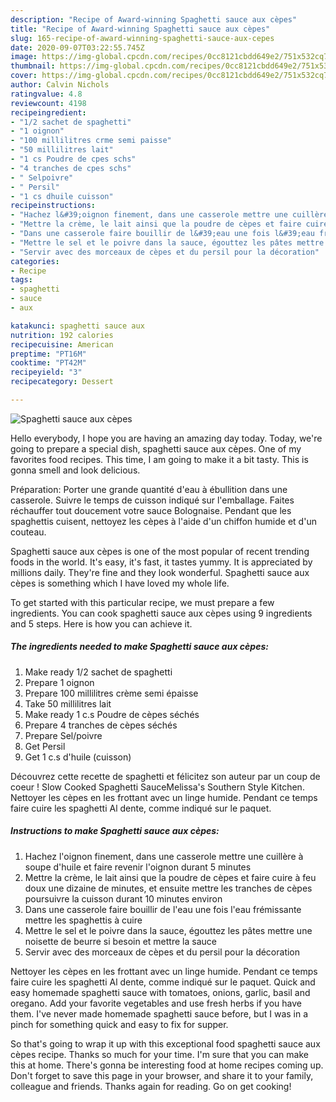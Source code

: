 ```yaml
---
description: "Recipe of Award-winning Spaghetti sauce aux cèpes"
title: "Recipe of Award-winning Spaghetti sauce aux cèpes"
slug: 165-recipe-of-award-winning-spaghetti-sauce-aux-cepes
date: 2020-09-07T03:22:55.745Z
image: https://img-global.cpcdn.com/recipes/0cc8121cbdd649e2/751x532cq70/spaghetti-sauce-aux-cepes-photo-principale-de-la-recette.jpg
thumbnail: https://img-global.cpcdn.com/recipes/0cc8121cbdd649e2/751x532cq70/spaghetti-sauce-aux-cepes-photo-principale-de-la-recette.jpg
cover: https://img-global.cpcdn.com/recipes/0cc8121cbdd649e2/751x532cq70/spaghetti-sauce-aux-cepes-photo-principale-de-la-recette.jpg
author: Calvin Nichols
ratingvalue: 4.8
reviewcount: 4198
recipeingredient:
- "1/2 sachet de spaghetti"
- "1 oignon"
- "100 millilitres crme semi paisse"
- "50 millilitres lait"
- "1 cs Poudre de cpes schs"
- "4 tranches de cpes schs"
- " Selpoivre"
- " Persil"
- "1 cs dhuile cuisson"
recipeinstructions:
- "Hachez l&#39;oignon finement, dans une casserole mettre une cuillère à soupe d&#39;huile et faire revenir l&#39;oignon durant 5 minutes"
- "Mettre la crème, le lait ainsi que la poudre de cèpes et faire cuire à feu doux une dizaine de minutes, et ensuite mettre les tranches de cèpes poursuivre la cuisson durant 10 minutes environ"
- "Dans une casserole faire bouillir de l&#39;eau une fois l&#39;eau frémissante mettre les spaghettis à cuire"
- "Mettre le sel et le poivre dans la sauce, égouttez les pâtes mettre une noisette de beurre si besoin et mettre la sauce"
- "Servir avec des morceaux de cèpes et du persil pour la décoration"
categories:
- Recipe
tags:
- spaghetti
- sauce
- aux

katakunci: spaghetti sauce aux 
nutrition: 192 calories
recipecuisine: American
preptime: "PT16M"
cooktime: "PT42M"
recipeyield: "3"
recipecategory: Dessert

---
```



![Spaghetti sauce aux cèpes](https://img-global.cpcdn.com/recipes/0cc8121cbdd649e2/751x532cq70/spaghetti-sauce-aux-cepes-photo-principale-de-la-recette.jpg)

Hello everybody, I hope you are having an amazing day today. Today, we're going to prepare a special dish, spaghetti sauce aux cèpes. One of my favorites food recipes. This time, I am going to make it a bit tasty. This is gonna smell and look delicious.

Préparation: Porter une grande quantité d&#39;eau à ébullition dans une casserole. Suivre le temps de cuisson indiqué sur l&#39;emballage. Faites réchauffer tout doucement votre sauce Bolognaise. Pendant que les spaghettis cuisent, nettoyez les cèpes à l&#39;aide d&#39;un chiffon humide et d&#39;un couteau.

Spaghetti sauce aux cèpes is one of the most popular of recent trending foods in the world. It's easy, it's fast, it tastes yummy. It is appreciated by millions daily. They're fine and they look wonderful. Spaghetti sauce aux cèpes is something which I have loved my whole life.


To get started with this particular recipe, we must prepare a few ingredients. You can cook spaghetti sauce aux cèpes using 9 ingredients and 5 steps. Here is how you can achieve it.

<!--inarticleads1-->

##### The ingredients needed to make Spaghetti sauce aux cèpes:

1. Make ready 1/2 sachet de spaghetti
1. Prepare 1 oignon
1. Prepare 100 millilitres crème semi épaisse
1. Take 50 millilitres lait
1. Make ready 1 c.s Poudre de cèpes séchés
1. Prepare 4 tranches de cèpes séchés
1. Prepare  Sel/poivre
1. Get  Persil
1. Get 1 c.s d&#39;huile (cuisson)


Découvrez cette recette de spaghetti et félicitez son auteur par un coup de coeur ! Slow Cooked Spaghetti SauceMelissa&#39;s Southern Style Kitchen. Nettoyer les cèpes en les frottant avec un linge humide. Pendant ce temps faire cuire les spaghetti Al dente, comme indiqué sur le paquet. 

<!--inarticleads2-->

##### Instructions to make Spaghetti sauce aux cèpes:

1. Hachez l&#39;oignon finement, dans une casserole mettre une cuillère à soupe d&#39;huile et faire revenir l&#39;oignon durant 5 minutes
1. Mettre la crème, le lait ainsi que la poudre de cèpes et faire cuire à feu doux une dizaine de minutes, et ensuite mettre les tranches de cèpes poursuivre la cuisson durant 10 minutes environ
1. Dans une casserole faire bouillir de l&#39;eau une fois l&#39;eau frémissante mettre les spaghettis à cuire
1. Mettre le sel et le poivre dans la sauce, égouttez les pâtes mettre une noisette de beurre si besoin et mettre la sauce
1. Servir avec des morceaux de cèpes et du persil pour la décoration


Nettoyer les cèpes en les frottant avec un linge humide. Pendant ce temps faire cuire les spaghetti Al dente, comme indiqué sur le paquet. Quick and easy homemade spaghetti sauce with tomatoes, onions, garlic, basil and oregano. Add your favorite vegetables and use fresh herbs if you have them. I&#39;ve never made homemade spaghetti sauce before, but I was in a pinch for something quick and easy to fix for supper. 

So that's going to wrap it up with this exceptional food spaghetti sauce aux cèpes recipe. Thanks so much for your time. I'm sure that you can make this at home. There's gonna be interesting food at home recipes coming up. Don't forget to save this page in your browser, and share it to your family, colleague and friends. Thanks again for reading. Go on get cooking!
